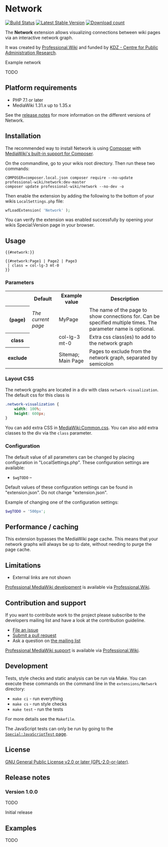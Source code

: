 # Network

[![Build Status](https://travis-ci.org/ProfessionalWiki/Network.svg?branch=master)](https://travis-ci.org/ProfessionalWiki/Network)
[![Latest Stable Version](https://poser.pugx.org/professional-wiki/network/version.png)](https://packagist.org/packages/professional-wiki/network)
[![Download count](https://poser.pugx.org/professional-wiki/network/d/total.png)](https://packagist.org/packages/professional-wiki/network)

The **Network** extension allows visualizing connections between wiki pages via an interactive network graph.

It was created by [Professional.Wiki](https://professional.wiki/) and funded by
[KDZ - Centre for Public Administration Research](https://www.kdz.eu/).

Example network

TODO

## Platform requirements

* PHP 7.1 or later
* MediaWiki 1.31.x up to 1.35.x

See the [release notes](#release-notes) for more information on the different versions of Network.

## Installation

The recommended way to install Network is using [Composer](https://getcomposer.org) with
[MediaWiki's built-in support for Composer](https://professional.wiki/en/articles/installing-mediawiki-extensions-with-composer).

On the commandline, go to your wikis root directory. Then run these two commands:

```shell script
COMPOSER=composer.local.json composer require --no-update professional-wiki/network:dev-master
composer update professional-wiki/network --no-dev -o
```

Then enable the extension by adding the following to the bottom of your wikis `LocalSettings.php` file:

```php
wfLoadExtension( 'Network' );
```

You can verify the extension was enabled successfully by opening your wikis Special:Version page in your browser.

## Usage

```
{{#network:}}
```

```
{{#network:Page1 | Page2 | Page3
 | class = col-lg-3 mt-0
}}
```

### Parameters

<table>
	<tr>
		<th></th>
		<th>Default</th>
		<th>Example value</th>
		<th>Description</th>
	</tr>
	<tr>
	    <th>(page)</th>
	    <td><i>The current page</i></td>
	    <td>MyPage</td>
	    <td>The name of the page to show connections for. Can be specified multiple times. The parameter name is optional.</td>
	</tr>
	<tr>
        <th>class</th>
        <td></td>
        <td>col-lg-3 mt-0</td>
        <td>Extra css class(es) to add to the network graph</td>
    </tr>
	<tr>
        <th>exclude</th>
        <td></td>
        <td>Sitemap; Main Page</td>
        <td>Pages to exclude from the network graph, separated by semicolon</td>
    </tr>
</table>

### Layout CSS

The network graphs are located in a div with class `network-visualization`. The default css for this class is

```css
.network-visualization {
	width: 100%;
	height: 600px;
}
```

You can add extra CSS in [MediaWiki:Common.css]. You can also add extra classes to the div via the `class` parameter.

### Configuration

The default value of all parameters can be changed by placing configuration in "LocalSettings.php".
These configuration settings are available:

* `$wgTODO` – 

Default values of these configuration settings can be found in "extension.json". Do not change "extension.json".

Example of changing one of the configuration settings:

```php
$wgTODO = '500px';
```

## Performance / caching

This extension bypasses the MediaWiki page cache. This means that your network graphs will always be up to date,
without needing to purge the page cache.

## Limitations

* External links are not shown

[Professional MediaWiki development](https://professional.wiki/en/services#development) is available via
[Professional.Wiki](https://professional.wiki/).

## Contribution and support

If you want to contribute work to the project please subscribe to the developers mailing list and
have a look at the contribution guideline.

* [File an issue](https://github.com/ProfessionalWiki/Network/issues)
* [Submit a pull request](https://github.com/ProfessionalWiki/Network/pulls)
* Ask a question on [the mailing list](https://www.semantic-mediawiki.org/wiki/Mailing_list)

[Professional MediaWiki support](https://professional.wiki/en/support) is available via
[Professional.Wiki](https://professional.wiki/).

## Development

Tests, style checks and static analysis can be run via Make. You can execute these commands on the command line
in the `extensions/Network` directory:

* `make ci` - run everything
* `make cs` - run style checks
* `make test` - run the tests 

For more details see the `Makefile`.

The JavaScript tests can only be run by going to the [`Special:JavaScriptTest` page][JS tests].

## License

[GNU General Public License v2.0 or later (GPL-2.0-or-later)](/COPYING).

## Release notes

### Version 1.0.0

TODO

Initial release

## Examples

TODO

[MediaWiki:Common.css]: https://www.mediawiki.org/wiki/Manual:Interface/Stylesheets
[JS tests]: https://www.mediawiki.org/wiki/Manual:JavaScript_unit_testing
